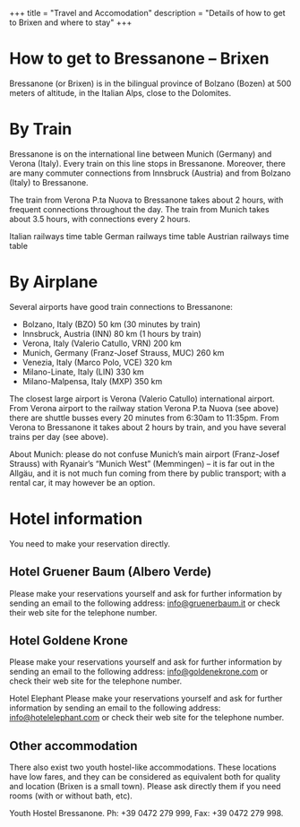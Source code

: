 +++
title = "Travel and Accomodation"
description = "Details of how to get to Brixen and where to stay"
+++

# How to get to Bressanone – Brixen

Bressanone (or Brixen) is in the bilingual province of Bolzano (Bozen) at 500 meters of altitude, in the Italian Alps, close to the Dolomites.


# By Train

Bressanone is on the international line between Munich (Germany) and Verona (Italy). Every train on this line stops in Bressanone. Moreover, there are many commuter connections from Innsbruck (Austria) and from Bolzano (Italy) to Bressanone.

The train from Verona P.ta Nuova to Bressanone takes about 2 hours, with frequent connections throughout the day. The train from Munich takes about 3.5 hours, with connections every 2 hours.

Italian railways time table
German railways time table
Austrian railways time table

# By Airplane

Several airports have good train connections to Bressanone:

- Bolzano, Italy (BZO) 50 km (30 minutes by train)
- Innsbruck, Austria (INN) 80 km (1 hours by train)
- Verona, Italy (Valerio Catullo, VRN) 200 km
- Munich, Germany (Franz-Josef Strauss, MUC) 260 km
- Venezia, Italy (Marco Polo, VCE) 320 km
- Milano-Linate, Italy (LIN) 330 km
- Milano-Malpensa, Italy (MXP) 350 km

The closest large airport is Verona (Valerio Catullo) international airport. From Verona airport to the railway station Verona P.ta Nuova (see above) there are shuttle busses every 20 minutes from 6:30am to 11:35pm. From Verona to Bressanone it takes about 2 hours by train, and you have several trains per day (see above).

About Munich: please do not confuse Munich’s main airport (Franz-Josef Strauss) with Ryanair’s “Munich West” (Memmingen) – it is far out in the Allgäu, and it is not much fun coming from there by public transport; with a rental car, it may however be an option.

# Hotel information

You need to make your reservation directly.

## Hotel Gruener Baum (Albero Verde)
Please make your reservations yourself and ask for further information by sending an email to the following address: info@gruenerbaum.it or check their web site for the telephone number.

## Hotel Goldene Krone
Please make your reservations yourself and ask for further information by sending an email to the following address: info@goldenekrone.com or check their web site for the telephone number.

Hotel Elephant
Please make your reservations yourself and ask for further information by sending an email to the following address: info@hotelelephant.com or check their web site for the telephone number.

## Other accommodation
There also exist two youth hostel-like accommodations. These locations have low fares, and they can be considered as equivalent both for quality and location (Brixen is a small town). Please ask directly them if you need rooms (with or without bath, etc).

Youth Hostel Bressanone. Ph: +39 0472 279 999, Fax: +39 0472 279 998.